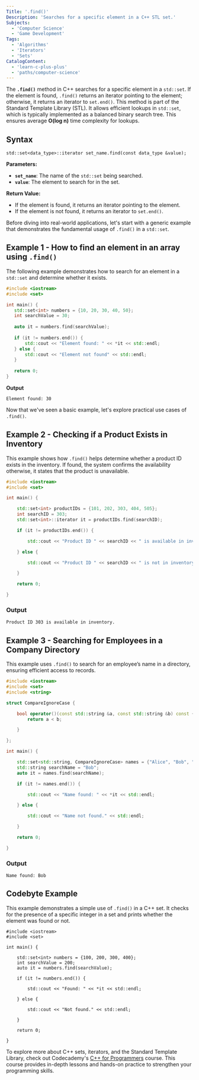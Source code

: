 ```yaml
--- 
Title: '.find()' 
Description: 'Searches for a specific element in a C++ STL set.' 
Subjects: 
  - 'Computer Science' 
  - 'Game Development' 
Tags: 
  - 'Algorithms' 
  - 'Iterators' 
  - 'Sets' 
CatalogContent: 
  - 'learn-c-plus-plus' 
  - 'paths/computer-science' 
--- 
```


The **`.find()`** method in C++ searches for a specific element in a `std::set`. If the element is found, `.find()` returns an iterator pointing to the element; otherwise, it returns an iterator to `set.end()`. This method is part of the Standard Template Library (STL). 
It allows efficient lookups in `std::set`, which is typically implemented as a balanced binary search tree. This ensures average **O(log n)** time complexity for lookups. 

## Syntax 

```pseudo 
std::set<data_type>::iterator set_name.find(const data_type &value); 
``` 

**Parameters:** 

- **`set_name`**: The name of the `std::set` being searched. 
- **`value`**: The element to search for in the set. 

**Return Value:** 

- If the element is found, it returns an iterator pointing to the element. 
- If the element is not found, it returns an iterator to `set.end()`. 

Before diving into real-world applications, let's start with a generic example that demonstrates the fundamental usage of `.find()` in a `std::set`. 

## Example 1 - How to find an element in an array using `.find()` 

The following example demonstrates how to search for an element in a `std::set` and determine whether it exists. 

 ```cpp
#include <iostream> 
#include <set> 
 
int main() { 
    std::set<int> numbers = {10, 20, 30, 40, 50}; 
    int searchValue = 30; 
     
    auto it = numbers.find(searchValue); 
     
    if (it != numbers.end()) { 
        std::cout << "Element found: " << *it << std::endl; 
    } else { 
        std::cout << "Element not found" << std::endl; 
    } 
     
    return 0; 
}
```
  
**Output** 

```shell  
Element found: 30 
``` 

Now that we've seen a basic example, let's explore practical use cases of  `.find()`. 

## Example 2 - Checking if a Product Exists in Inventory 

This example shows how `.find()` helps determine whether a product ID exists in the inventory. If found, the system confirms the availability otherwise, it states that the product is unavailable. 

```cpp 
#include <iostream> 
#include <set> 

int main() { 

    std::set<int> productIDs = {101, 202, 303, 404, 505}; 
    int searchID = 303; 
    std::set<int>::iterator it = productIDs.find(searchID); 

    if (it != productIDs.end()) { 

        std::cout << "Product ID " << searchID << " is available in inventory." << std::endl; 

    } else { 

        std::cout << "Product ID " << searchID << " is not in inventory." << std::endl; 

    } 

    return 0; 

} 
``` 

### Output 

```shell 
Product ID 303 is available in inventory. 
``` 

## Example 3 - Searching for Employees in a Company Directory 

This example uses `.find()` to search for an employee’s name in a directory, ensuring efficient access to records. 

```cpp 
#include <iostream> 
#include <set> 
#include <string> 

struct CompareIgnoreCase { 

    bool operator()(const std::string &a, const std::string &b) const { 
        return a < b; 

    } 

}; 

int main() { 

    std::set<std::string, CompareIgnoreCase> names = {"Alice", "Bob", "Charlie"}; 
    std::string searchName = "Bob"; 
    auto it = names.find(searchName);   

    if (it != names.end()) { 

        std::cout << "Name found: " << *it << std::endl; 

    } else { 

        std::cout << "Name not found." << std::endl; 

    } 

    return 0; 

} 
``` 

### Output 

```shell 
Name found: Bob 
``` 

## Codebyte Example 

This example demonstrates a simple use of `.find()` in a C++ set. It checks for the presence of a specific integer in a set and prints whether the element was found or not. 

```codebyte/cpp 
#include <iostream> 
#include <set>   

int main() { 

    std::set<int> numbers = {100, 200, 300, 400}; 
    int searchValue = 200; 
    auto it = numbers.find(searchValue); 

    if (it != numbers.end()) { 

        std::cout << "Found: " << *it << std::endl; 

    } else { 

        std::cout << "Not found." << std::endl; 

    } 

    return 0; 

} 
``` 

To explore more about C++ sets, iterators, and the Standard Template Library, check out Codecademy's  [C++ for Programmers]( https://www.codecademy.com/learn/c-plus-plus-for-programmers) course. This course provides in-depth lessons and hands-on practice to strengthen your programming skills. 
